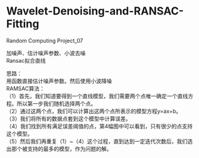 # Wavelet-Denoising-and-RANSAC-Fitting
Random Computing Project_07

加噪声、估计噪声参数、小波去噪  
Ransac拟合直线

思路：  
用函数直接估计噪声参数。然后使用小波降噪  
RAMSAC算法：  
（1）首先，我们知道要得到一个直线模型，我们需要两个点唯一确定一个直线方程。所以第一步我们随机选择两个点。  
（2）通过这两个点，我们可以计算出这两个点所表示的模型方程y=ax+b。   
（3）我们将所有的数据点套到这个模型中计算误差。   
（4）我们找到所有满足误差阈值的点，第4幅图中可以看到，只有很少的点支持这个模型。   
（5）然后我们再重复（1）~（4）这个过程，直到达到一定迭代次数后，我们选出那个被支持的最多的模型，作为问题的解。  
